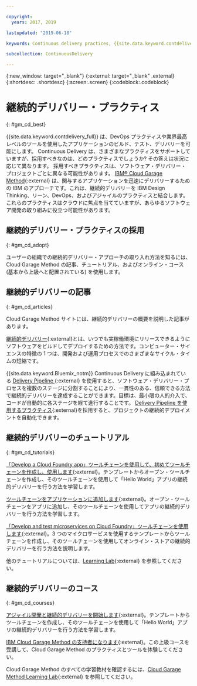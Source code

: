 ```yaml
---

copyright:
  years: 2017, 2019

lastupdated: "2019-06-18"

keywords: Continuous delivery practices, {{site.data.keyword.contdelivery_full}}, IBM Cloud Garage Method

subcollection: ContinuousDelivery

---
```

<!-- Copyright info at top of file: REQUIRED
    The copyright info is YAML content that must occur at the top of the MD file, before attributes are listed.
    It must be surrounded by 3 dashes.
    The value "years" can contain just one year or a two years separated by a comma. (years: 2014, 2016)
    Indentation as per the previous template must be preserved.
-->

{:new_window: target="_blank"}
{:external: target="_blank" .external}
{:shortdesc: .shortdesc}
{:screen:.screen}
{:codeblock:.codeblock}

# 継続的デリバリー・プラクティス
{: #gm_cd_best}



{{site.data.keyword.contdelivery_full}} は、DevOps プラクティスや業界最高レベルのツールを使用したアプリケーションのビルド、テスト、デリバリーを可能にします。 Continuous Delivery は、さまざまなプラクティスをサポートしていますが、採用すべきなのは、どのプラクティスでしょうか? その答えは状況に応じて異なります。 採用すべきプラクティスは、ソフトウェア・デリバリー・プロジェクトごとに異なる可能性があります。  [IBM&reg; Cloud Garage Method](https://www.ibm.com/cloud/garage){:external} は、関与するアプリケーションを迅速にデリバリーするための IBM のアプローチです。これは、継続的デリバリーを IBM Design Thinking、リーン、DevOps、およびアジャイルのプラクティスと結合します。 これらのプラクティスはクラウドに焦点を当てていますが、あらゆるソフトウェア開発の取り組みに役立つ可能性があります。


## 継続的デリバリー・プラクティスの採用
{: #gm_cd_adopt}

ユーザーの組織での継続的デリバリー・アプローチの取り入れ方法を知るには、Cloud Garage Method の記事、チュートリアル、およびオンライン・コース (基本から上級へと配置されている) を使用します。

## 継続的デリバリーの記事
{: #gm_cd_articles}

Cloud Garage Method サイトには、継続的デリバリーの概要を説明した記事があります。

[継続的デリバリー](https://www.ibm.com/cloud/garage/content/deliver/practice_continuous_delivery/){:external}とは、いつでも実稼働環境にリリースできるようにソフトウェアをビルドしてデプロイするための方法です。コンピューター・サイエンスの特徴の 1 つは、開発および運用プロセスでのさまざまなサイクル・タイムの短縮です。

{{site.data.keyword.Bluemix_notm}} Continuous Delivery に組み込まれている [Delivery Pipeline ](https://www.ibm.com/cloud/garage/content/deliver/tool_delivery_pipeline/){:external} を使用すると、ソフトウェア・デリバリー・プロセスを複数のステージに分割することにより、一貫性のある、信頼できる方法で継続的デリバリーを達成することができます。目標は、最小限の人的介入で、コードが自動的に各ステージを経て進行することです。 [Delivery Pipeline を使用するプラクティス](https://www.ibm.com/cloud/garage/content/deliver/practice_delivery_pipeline/){:external}を採用すると、プロジェクトの継続的デプロイメントを自動化できます。

## 継続的デリバリーのチュートリアル
{: #gm_cd_tutorials}

[「Develop a Cloud Foundry app」ツールチェーンを使用して、初めてツールチェーンを作成し、使用します](https://www.ibm.com/cloud/garage/tutorials/introduce-develop-cloud-foundry-app-toolchain){:external}。テンプレートからオープン・ツールチェーンを作成し、そのツールチェーンを使用して「Hello World」アプリの継続的デリバリーを行う方法を学習します。

[ツールチェーンをアプリケーションに追加します](https://www.ibm.com/cloud/garage/tutorials/add-a-toolchain-to-an-app?task=2){:external}。オープン・ツールチェーンをアプリに追加し、そのツールチェーンを使用してアプリの継続的デリバリーを行う方法を学習します。

[「Develop and test microservices on Cloud Foundry」ツールチェーンを使用します](https://www.ibm.com/cloud/garage/tutorials/use-develop-test-microservices-on-cloud-foundry-toolchain){:external}。3 つのマイクロサービスを使用するテンプレートからツールチェーンを作成し、そのツールチェーンを使用してオンライン・ストアの継続的デリバリーを行う方法を説明します。

他のチュートリアルについては、[Learning Lab](https://www.ibm.com/cloud/garage/category/courses){:external} を参照してください。

## 継続的デリバリーのコース
{: #gm_cd_courses}

[アジャイル開発と継続的デリバリーを開始します](https://www.ibm.com/cloud/garage/content/course/get_started_agile_cd){:external}。テンプレートからツールチェーンを作成し、そのツールチェーンを使用して「Hello World」アプリの継続的デリバリーを行う方法を学習します。

[IBM Cloud Garage Method の支持者になります](https://www.ibm.com/cloud/garage/content/course/gm_advocate){:external}。この上級コースを受講して、Cloud Garage Method のプラクティスとツールを体験してください。

Cloud Garage Method のすべての学習教材を確認するには、[Cloud Garage Method Learning Lab](https://www.ibm.com/cloud/garage/category/courses){:external} を参照してください。
